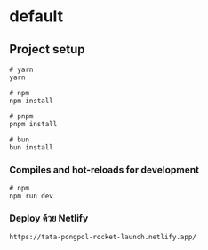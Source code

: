 # default

## Project setup

```
# yarn
yarn

# npm
npm install

# pnpm
pnpm install

# bun
bun install
```

### Compiles and hot-reloads for development

```
# npm
npm run dev

```

### Deploy ด้วย Netlify

```
https://tata-pongpol-rocket-launch.netlify.app/

```
